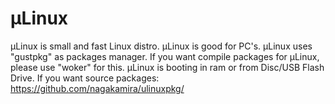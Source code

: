 # μLinux
μLinux is small and fast Linux distro. μLinux is good for PC's. μLinux uses "gustpkg" as packages manager. If you want compile packages for μLinux, please use "woker" for this. μLinux is booting in ram or from Disc/USB Flash Drive.
If you want source packages: https://github.com/nagakamira/ulinuxpkg/
